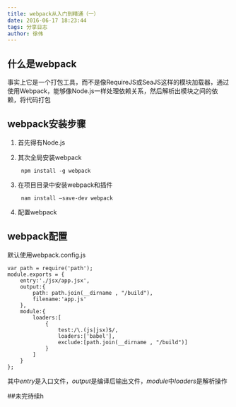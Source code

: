 ```yaml
---
title: webpack从入门到精通（一）
date: 2016-06-17 18:23:44
tags: 分享日志
author: 徐伟
---
```

## 什么是webpack
事实上它是一个打包工具，而不是像RequireJS或SeaJS这样的模块加载器，通过使用Webpack，能够像Node.js一样处理依赖关系，然后解析出模块之间的依赖，将代码打包

## webpack安装步骤
1. 首先得有Node.js
2. 其次全局安装webpack

		npm install -g webpack

3. 在项目目录中安装webpack和插件

		nam install —save-dev webpack

4. 配置webpack

## webpack配置

默认使用webpack.config.js

	var path = require('path');
	module.exports = {
	    entry:'./jsx/app.jsx',
	    output:{
	        path: path.join(__dirname , "/build"),
	        filename:'app.js'
	    },
	    module:{
	        loaders:[
	            {
	                test:/\.(js|jsx)$/,
	                loaders:['babel'],
	                exclude:[path.join(__dirname , "/build")]
	            }
	        ]
	    }
	};


其中*entry*是入口文件，*output*是编译后输出文件，*module*中*loaders*是解析操作

##未完待续h